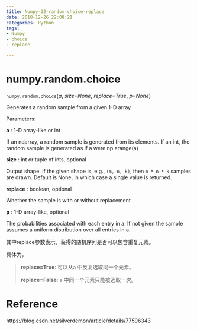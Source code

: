 ```yaml
---
title: Numpy-32-random-choice-replace
date: 2018-12-26 22:08:21
categories: Python
tags:
- Numpy
- choice
- replace

---
```


# numpy.random.choice

`numpy.random.choice`(*a*, *size=None*, *replace=True*, *p=None*)

Generates a random sample from a given 1-D array

Parameters:	

**a** : 1-D array-like or int

If an ndarray, a random sample is generated from its elements. If an int, the random sample is generated as if a were np.arange(a)

**size** : int or tuple of ints, optional

Output shape. If the given shape is, e.g., `(m, n, k)`, then `m * n * k` samples are drawn. Default is None, in which case a single value is returned.

**replace** : boolean, optional

Whether the sample is with or without replacement

**p** : 1-D array-like, optional

The probabilities associated with each entry in a. If not given the sample assumes a uniform distribution over all entries in a.

其中replace参数表示，获得的随机序列是否可以包含重复元素。

具体为，

> **replace=True**: 可以从`a` 中反复选取同一个元素。
>
> **replace=False**: `a` 中同一个元素只能被选取一次。

# Reference

https://blog.csdn.net/silverdemon/article/details/77596343